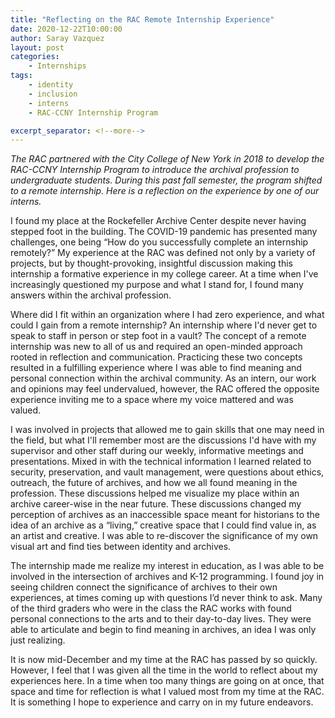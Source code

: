 ```yaml
---
title: "Reflecting on the RAC Remote Internship Experience"
date: 2020-12-22T10:00:00
author: Saray Vazquez
layout: post
categories:
    - Internships
tags:
    - identity
    - inclusion
    - interns
    - RAC-CCNY Internship Program

excerpt_separator: <!--more-->
---
```


_The RAC partnered with the City College of New York in 2018 to develop the RAC-CCNY Internship Program to introduce the archival profession to undergraduate students. During this past fall semester, the program shifted to a remote internship. Here is a reflection on the experience by one of our interns._

I found my place at the Rockefeller Archive Center despite never having stepped foot in the building. The COVID-19 pandemic has presented many challenges, one being “How do you successfully complete an internship remotely?” My experience at the RAC was defined not only by a variety of projects, but by thought-provoking, insightful discussion making this internship a formative experience in my college career. At a time when I've increasingly questioned my purpose and what I stand for, I found many answers within the archival profession.<!--more-->

Where did I fit within an organization where I had zero experience, and what could I gain from a remote internship? An internship where I'd never get to speak to staff in person or step foot in a vault? The concept of a remote internship was new to all of us and required an open-minded approach rooted in reflection and communication. Practicing these two concepts resulted in a fulfilling experience where I was able to find meaning and personal connection within the archival community. As an intern, our work and opinions may feel undervalued, however, the RAC offered the opposite experience inviting me to a space where my voice mattered and was valued.

I was involved in projects that allowed me to gain skills that one may need in the field, but what I'll remember most are the discussions I'd have with my supervisor and other staff during our weekly, informative meetings and presentations. Mixed in with the technical information I learned related to security, preservation, and vault management, were questions about ethics, outreach, the future of archives, and how we all found meaning in the profession. These discussions helped me visualize my place within an archive career-wise in the near future. These discussions changed my perception of archives as an inaccessible space meant for historians to the idea of an archive as a “living,” creative space that I could find value in, as an artist and creative. I was able to re-discover the significance of my own visual art and find ties between identity and archives.

The internship made me realize my interest in education, as I was able to be involved in the intersection of archives and K-12 programming. I found joy in seeing children connect the significance of archives to their own experiences, at times coming up with questions I’d never think to ask. Many of the third graders who were in the class the RAC works with found personal connections to the arts and to their day-to-day lives. They were able to articulate and begin to find meaning in archives, an idea I was only just realizing.

It is now mid-December and my time at the RAC has passed by so quickly. However, I feel that I was given all the time in the world to reflect about my experiences here. In a time when too many things are going on at once, that space and time for reflection is what I valued most from my time at the RAC. It is something I hope to experience and carry on in my future endeavors.
